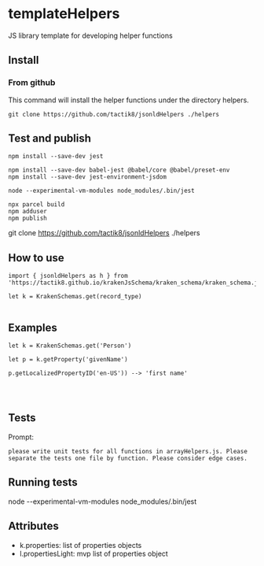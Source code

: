 # templateHelpers

JS library template for developing helper functions



## Install

### From github
This command will install the helper functions under the directory helpers. 


```
git clone https://github.com/tactik8/jsonldHelpers ./helpers
```


## Test and publish

```
npm install --save-dev jest

npm install --save-dev babel-jest @babel/core @babel/preset-env
npm install --save-dev jest-environment-jsdom

node --experimental-vm-modules node_modules/.bin/jest

npx parcel build
npm adduser
npm publish

```

git clone https://github.com/tactik8/jsonldHelpers ./helpers




## How to use

```
import { jsonldHelpers as h } from 'https://tactik8.github.io/krakenJsSchema/kraken_schema/kraken_schema.js'

let k = KrakenSchemas.get(record_type)


```

## Examples

```
let k = KrakenSchemas.get('Person')

let p = k.getProperty('givenName')

p.getLocalizedPropertyID('en-US')) --> 'first name'




```

## Tests

Prompt:
```
please write unit tests for all functions in arrayHelpers.js. Please separate the tests one file by function. Please consider edge cases.
```


## Running tests
node --experimental-vm-modules node_modules/.bin/jest

## Attributes

- k.properties: list of properties objects
- l.propertiesLight: mvp list of properties object


